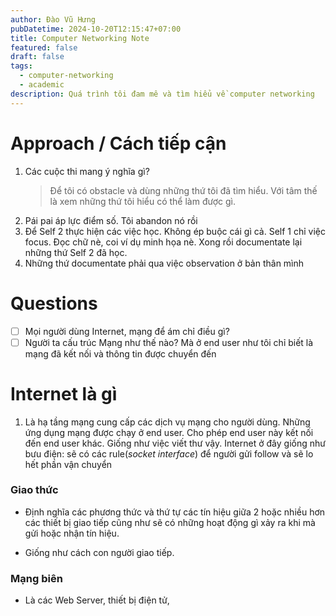 ```yaml
---
author: Đào Vũ Hưng
pubDatetime: 2024-10-20T12:15:47+07:00
title: Computer Networking Note
featured: false
draft: false
tags:
  - computer-networking
  - academic
description: Quá trình tôi đam mê và tìm hiểu về computer networking
---
```


# Approach / Cách tiếp cận

1. Các cuộc thi mang ý nghĩa gì?
	>Để tôi có obstacle và dùng những thứ tôi đã tìm hiểu. Với tâm thế là xem những thứ tôi hiểu có thể làm được gì. 
2. Pái pai áp lực điểm số. Tôi abandon nó rồi
3. Để Self 2 thực hiện các việc học. Không ép buộc cái gì cả. Self 1 chỉ việc focus. Đọc chữ nè, coi ví dụ minh họa nè. Xong rồi documentate lại những thứ Self 2 đã học.
4. Những thứ documentate phải qua việc observation ở bản thân mình
# Questions
- [ ] Mọi người dùng Internet, mạng để ám chỉ điều gì?
- [ ] Người ta cấu trúc Mạng như thế nào? Mà ở end user như tôi chỉ biết là mạng đã kết nối  và thông tin được chuyển đến
# Internet là gì
1. Là hạ tầng mạng cung cấp các dịch vụ mạng cho người dùng. Những ứng dụng mạng được chạy ở end user. Cho phép end user này kết nối đến end user khác. Giống như việc viết thư vậy. Internet ở đây giống như bưu điện: sẽ có các rule(*socket interface*) để người gửi follow và sẽ lo hết phần vận chuyển

### Giao thức 
- Định nghĩa các phương thức và thứ tự các tín hiệu giữa 2 hoặc nhiều hơn các thiết bị giao tiếp cũng như sẽ có những hoạt động gì xảy ra khi mà gửi hoặc nhận tín hiệu.   

- Giống như cách con người giao tiếp.   

### Mạng biên   
- Là các Web Server, thiết bị điện tử,
